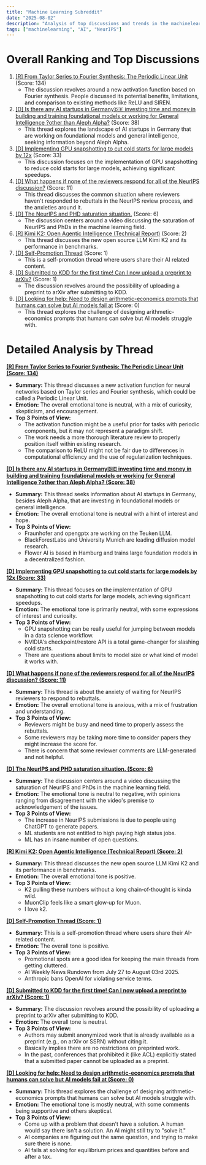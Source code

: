```yaml
---
title: "Machine Learning Subreddit"
date: "2025-08-02"
description: "Analysis of top discussions and trends in the machinelearning subreddit"
tags: ["machinelearning", "AI", "NeurIPS"]
---
```


# Overall Ranking and Top Discussions
1.  [[R] From Taylor Series to Fourier Synthesis: The Periodic Linear Unit](https://i.redd.it/4ppmflqmgjgf1.jpeg) (Score: 134)
    *   The discussion revolves around a new activation function based on Fourier synthesis. People discussed its potential benefits, limitations, and comparison to existing methods like ReLU and SIREN.
2.  [[D] Is there any AI startups in Germany🇩🇪 investing time and money in building and training foundational models or working for General Intelligence ?other than Aleph Alpha?](https://www.reddit.com/r/MachineLearning/comments/1mfmrmx/d_is_there_any_ai_startups_in_germany_investing/) (Score: 38)
    *   This thread explores the landscape of AI startups in Germany that are working on foundational models and general intelligence, seeking information beyond Aleph Alpha.
3.  [[D] Implementing GPU snapshotting to cut cold starts for large models by 12x](https://www.reddit.com/r/MachineLearning/comments/1mf8d4g/d_implementing_gpu_snapshotting_to_cut_cold/) (Score: 33)
    *   This discussion focuses on the implementation of GPU snapshotting to reduce cold starts for large models, achieving significant speedups.
4.  [[D] What happens if none of the reviewers respond for all of the NeurIPS discussion?](https://www.reddit.com/r/MachineLearning/comments/1mfg71z/d_what_happens_if_none_of_the_reviewers_respond/) (Score: 11)
    *   This thread discusses the common situation where reviewers haven't responded to rebuttals in the NeurIPS review process, and the anxieties around it.
5.  [[D] The NeurIPS and PHD saturation situation.](https://youtu.be/9xll9ziasGs) (Score: 6)
    *   The discussion centers around a video discussing the saturation of NeurIPS and PhDs in the machine learning field.
6.  [[R] Kimi K2: Open Agentic Intelligence (Technical Report)](https://www.reddit.com/r/MachineLearning/comments/1mfqaqz/r_kimi_k2_open_agentic_intelligence_technical/) (Score: 2)
    *   This thread discusses the new open source LLM Kimi K2 and its performance in benchmarks.
7.  [[D] Self-Promotion Thread](https://www.reddit.com/r/MachineLearning/comments/1mfezri/d_selfpromotion_thread/) (Score: 1)
    *   This is a self-promotion thread where users share their AI related content.
8.  [[D] Submitted to KDD for the first time! Can I now upload a preprint to arXiv?](https://www.reddit.com/r/MachineLearning/comments/1mfosop/d_submitted_to_kdd_for_the_first_time_can_i_now/) (Score: 1)
    *   The discussion revolves around the possibility of uploading a preprint to arXiv after submitting to KDD.
9.  [[D] Looking for help: Need to design arithmetic-economics prompts that humans can solve but AI models fail at](https://www.reddit.com/r/MachineLearning/comments/1mfjqc5/d_looking_for_help_need_to_design/) (Score: 0)
    *   This thread explores the challenge of designing arithmetic-economics prompts that humans can solve but AI models struggle with.

# Detailed Analysis by Thread
**[[R] From Taylor Series to Fourier Synthesis: The Periodic Linear Unit (Score: 134)](https://i.redd.it/4ppmflqmgjgf1.jpeg)**
*  **Summary:** This thread discusses a new activation function for neural networks based on Taylor series and Fourier synthesis, which could be called a Periodic Linear Unit.
*  **Emotion:** The overall emotional tone is neutral, with a mix of curiosity, skepticism, and encouragement.
*  **Top 3 Points of View:**
    *   The activation function might be a useful prior for tasks with periodic components, but it may not represent a paradigm shift.
    *   The work needs a more thorough literature review to properly position itself within existing research.
    *   The comparison to ReLU might not be fair due to differences in computational efficiency and the use of regularization techniques.

**[[D] Is there any AI startups in Germany🇩🇪 investing time and money in building and training foundational models or working for General Intelligence ?other than Aleph Alpha? (Score: 38)](https://www.reddit.com/r/MachineLearning/comments/1mfmrmx/d_is_there_any_ai_startups_in_germany_investing/)**
*  **Summary:** This thread seeks information about AI startups in Germany, besides Aleph Alpha, that are investing in foundational models or general intelligence.
*  **Emotion:** The overall emotional tone is neutral with a hint of interest and hope.
*  **Top 3 Points of View:**
    *   Fraunhofer and opengptx are working on the Teuken LLM.
    *   BlackForestLabs and University Munich are leading diffusion model research.
    *   Flower AI is based in Hamburg and trains large foundation models in a decentralized fashion.

**[[D] Implementing GPU snapshotting to cut cold starts for large models by 12x (Score: 33)](https://www.reddit.com/r/MachineLearning/comments/1mf8d4g/d_implementing_gpu_snapshotting_to_cut_cold/)**
*  **Summary:** This thread focuses on the implementation of GPU snapshotting to cut cold starts for large models, achieving significant speedups.
*  **Emotion:** The emotional tone is primarily neutral, with some expressions of interest and curiosity.
*  **Top 3 Points of View:**
    *   GPU snapshotting can be really useful for jumping between models in a data science workflow.
    *   NVIDIA's checkpoint/restore API is a total game-changer for slashing cold starts.
    *   There are questions about limits to model size or what kind of model it works with.

**[[D] What happens if none of the reviewers respond for all of the NeurIPS discussion? (Score: 11)](https://www.reddit.com/r/MachineLearning/comments/1mfg71z/d_what_happens_if_none_of_the_reviewers_respond/)**
*  **Summary:** This thread is about the anxiety of waiting for NeurIPS reviewers to respond to rebuttals.
*  **Emotion:** The overall emotional tone is anxious, with a mix of frustration and understanding.
*  **Top 3 Points of View:**
    *   Reviewers might be busy and need time to properly assess the rebuttals.
    *   Some reviewers may be taking more time to consider papers they might increase the score for.
    *   There is concern that some reviewer comments are LLM-generated and not helpful.

**[[D] The NeurIPS and PHD saturation situation. (Score: 6)](https://youtu.be/9xll9ziasGs)**
*  **Summary:** The discussion centers around a video discussing the saturation of NeurIPS and PhDs in the machine learning field.
*  **Emotion:** The emotional tone is neutral to negative, with opinions ranging from disagreement with the video's premise to acknowledgement of the issues.
*  **Top 3 Points of View:**
    *   The increase in NeurIPS submissions is due to people using ChatGPT to generate papers.
    *   ML students are not entitled to high paying high status jobs.
    *   ML has an insane number of open questions.

**[[R] Kimi K2: Open Agentic Intelligence (Technical Report) (Score: 2)](https://www.reddit.com/r/MachineLearning/comments/1mfqaqz/r_kimi_k2_open_agentic_intelligence_technical/)**
*  **Summary:** This thread discusses the new open source LLM Kimi K2 and its performance in benchmarks.
*  **Emotion:** The overall emotional tone is positive.
*  **Top 3 Points of View:**
    *   K2 pulling these numbers without a long chain‑of‑thought is kinda wild.
    *   MuonClip feels like a smart glow‑up for Muon.
    *   I love k2.

**[[D] Self-Promotion Thread (Score: 1)](https://www.reddit.com/r/MachineLearning/comments/1mfezri/d_selfpromotion_thread/)**
*  **Summary:** This is a self-promotion thread where users share their AI-related content.
*  **Emotion:** The overall tone is positive.
*  **Top 3 Points of View:**
    *   Promotional spots are a good idea for keeping the main threads from getting cluttered.
    *   AI Weekly News Rundown from July 27 to August 03rd 2025.
    *   Anthropic bans OpenAI for violating service terms.

**[[D] Submitted to KDD for the first time! Can I now upload a preprint to arXiv? (Score: 1)](https://www.reddit.com/r/MachineLearning/comments/1mfosop/d_submitted_to_kdd_for_the_first_time_can_i_now/)**
*  **Summary:** The discussion revolves around the possibility of uploading a preprint to arXiv after submitting to KDD.
*  **Emotion:** The overall tone is neutral.
*  **Top 3 Points of View:**
    *   Authors may submit anonymized work that is already available as a preprint (e.g., on arXiv or SSRN) without citing it.
    *   Basically implies there are no restrictions on preprinted work.
    *   In the past, conferences that prohibited it (like ACL) explicitly stated that a submitted paper cannot be uploaded as a preprint.

**[[D] Looking for help: Need to design arithmetic-economics prompts that humans can solve but AI models fail at (Score: 0)](https://www.reddit.com/r/MachineLearning/comments/1mfjqc5/d_looking_for_help_need_to_design/)**
*  **Summary:** This thread explores the challenge of designing arithmetic-economics prompts that humans can solve but AI models struggle with.
*  **Emotion:** The emotional tone is mostly neutral, with some comments being supportive and others skeptical.
*  **Top 3 Points of View:**
    *   Come up with a problem that doesn't have a solution. A human would say there isn't a solution. An AI might still try to "solve it."
    *   AI companies are figuring out the same question, and trying to make sure there is none.
    *   AI fails at solving for equilibrium prices and quantities before and after a tax.
